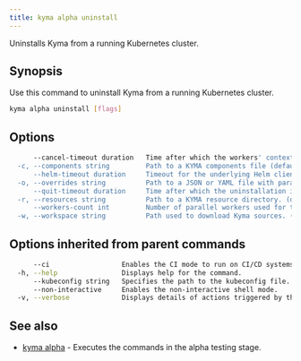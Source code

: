 ```yaml
---
title: kyma alpha uninstall
---
```


Uninstalls Kyma from a running Kubernetes cluster.

## Synopsis

Use this command to uninstall Kyma from a running Kubernetes cluster.

```bash
kyma alpha uninstall [flags]
```

## Options

```bash
      --cancel-timeout duration   Time after which the workers' context is canceled. Pending worker goroutines (if any) may continue if blocked by a Helm client. (default 15m0s)
  -c, --components string         Path to a KYMA components file (default "workspace")
      --helm-timeout duration     Timeout for the underlying Helm client. (default 6m0s)
  -o, --overrides string          Path to a JSON or YAML file with parameters to override.
      --quit-timeout duration     Time after which the uninstallation is aborted. Worker goroutines may still be working in the background. This value must be greater than the value for cancel-timeout. (default 20m0s)
  -r, --resources string          Path to a KYMA resource directory. (default "workspace/kyma/resources")
      --workers-count int         Number of parallel workers used for the uninstallation. (default 4)
  -w, --workspace string          Path used to download Kyma sources. (default "workspace")
```

## Options inherited from parent commands

```bash
      --ci                  Enables the CI mode to run on CI/CD systems. It avoids any user interaction (e.g. no dialog prompts) and ensures that logs are formatted properly in log files (e.g. no spinners for CLI steps).
  -h, --help                Displays help for the command.
      --kubeconfig string   Specifies the path to the kubeconfig file. By default, Kyma CLI uses the KUBECONFIG environment variable or "/$HOME/.kube/config" if the variable is not set.
      --non-interactive     Enables the non-interactive shell mode.
  -v, --verbose             Displays details of actions triggered by the command.
```

## See also

* [kyma alpha](#kyma-alpha-kyma-alpha)	 - Executes the commands in the alpha testing stage.

